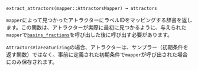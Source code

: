 ```
extract_attractors(mapper::AttractorsMapper) → attractors
```

`mapper`によって見つかったアトラクターにラベルIDをマッピングする辞書を返します。この関数は、アトラクターが実際に最初に見つかるように、与えられた`mapper`で[`basins_fractions`](@ref)を呼び出した後に呼び出す必要があります。

`AttractorsViaFeaturizing`の場合、アトラクターは、サンプラー（初期条件を返す関数）ではなく、事前に定義された初期条件で`mapper`が呼び出された場合にのみ保存されます。
